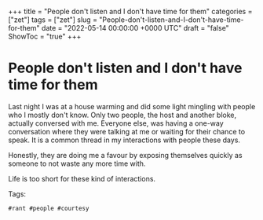 +++
title = "People don't listen and I don't have time for them"
categories = ["zet"]
tags = ["zet"]
slug = "People-don't-listen-and-I-don't-have-time-for-them"
date = "2022-05-14 00:00:00 +0000 UTC"
draft = "false"
ShowToc = "true"
+++

# People don't listen and I don't have time for them

Last night I was at a house warming and did some light mingling with people
who I mostly don't know. Only two people, the host and another bloke,
actually conversed with me. Everyone else, was having a one-way conversation
where they were talking at me or waiting for their chance to speak. It
is a common thread in my interactions with people these days.

Honestly, they are doing me a favour by exposing themselves quickly as 
someone to not waste any more time with.

Life is too short for these kind of interactions. 

Tags:

    #rant #people #courtesy
